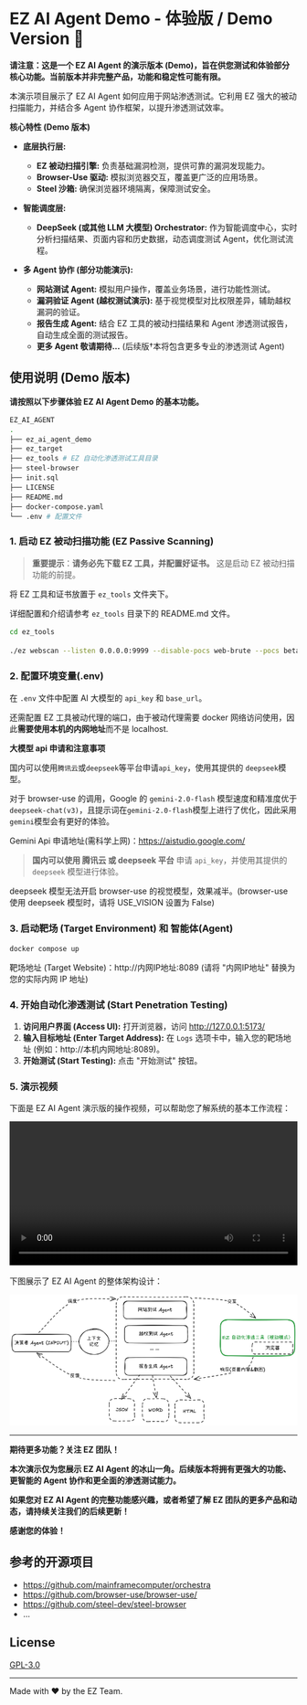 
# EZ AI Agent Demo - 体验版 / Demo Version 🚀

**请注意：这是一个 EZ AI Agent 的演示版本 (Demo)，旨在供您测试和体验部分核心功能。当前版本并非完整产品，功能和稳定性可能有限。**

本演示项目展示了 EZ AI Agent 如何应用于网站渗透测试。它利用 EZ 强大的被动扫描能力，并结合多 Agent 协作框架，以提升渗透测试效率。

**核心特性 (Demo 版本)**

* **底层执行层:**
    *  **EZ 被动扫描引擎:**  负责基础漏洞检测，提供可靠的漏洞发现能力。
    *  **Browser-Use 驱动:**  模拟浏览器交互，覆盖更广泛的应用场景。
    *  **Steel 沙箱:**  确保浏览器环境隔离，保障测试安全。

* **智能调度层:**
    *  **DeepSeek (或其他 LLM 大模型) Orchestrator:**  作为智能调度中心，实时分析扫描结果、页面内容和历史数据，动态调度测试 Agent，优化测试流程。

* **多 Agent 协作 (部分功能演示):**
    *  **网站测试 Agent:**  模拟用户操作，覆盖业务场景，进行功能性测试。
    *  **漏洞验证 Agent (越权测试演示):** 基于视觉模型对比权限差异，辅助越权漏洞的验证。
    *  **报告生成 Agent:**  结合 EZ 工具的被动扫描结果和 Agent 渗透测试报告，自动生成全面的测试报告。
    *  **更多 Agent 敬请期待...**  (后续版†本将包含更多专业的渗透测试 Agent)

## 使用说明 (Demo 版本)

**请按照以下步骤体验 EZ AI Agent Demo 的基本功能。**

```bash
EZ_AI_AGENT
.
├── ez_ai_agent_demo
├── ez_target
├── ez_tools # EZ 自动化渗透测试工具目录
├── steel-browser
├── init.sql
├── LICENSE
├── README.md
├── docker-compose.yaml
└── .env # 配置文件

```

### 1. 启动 EZ 被动扫描功能 (EZ Passive Scanning) 

>  **重要提示**：**请务必先下载 EZ 工具，并配置好证书。**  这是启动 EZ 被动扫描功能的前提。

将 EZ 工具和证书放置于 `ez_tools` 文件夹下。

详细配置和介绍请参考 `ez_tools` 目录下的 README.md 文件。

```bash
cd ez_tools

./ez webscan --listen 0.0.0.0:9999 --disable-pocs web-brute --pocs beta-common-fileupload,php-path-disclosure,sqldet,beta-sqldet,php-realpath-leak
```



### 2.  配置环境变量(.env)

在 `.env` 文件中配置 AI 大模型的 `api_key` 和 `base_url`。

还需配置 EZ 工具被动代理的端口，由于被动代理需要 docker 网络访问使用，因此**需要使用本机的内网地址**而不是 localhost.

**大模型 api 申请和注意事项**

国内可以使用`腾讯云`或`deepseek`等平台申请`api_key`，使用其提供的 `deepseek`模型。

对于 browser-use 的调用，Google 的 `gemini-2.0-flash` 模型速度和精准度优于`deepseek-chat(v3)`，且提示词在`gemini-2.0-flash`模型上进行了优化，因此采用`gemini`模型会有更好的体验。

Gemini Api 申请地址(需科学上网)：https://aistudio.google.com/

> **国内可以使用 腾讯云 或 deepseek 平台** 申请 `api_key`，并使用其提供的 `deepseek` 模型进行体验。

deepseek 模型无法开启 browser-use 的视觉模型，效果减半。(browser-use 使用 deepseek 模型时，请将 USE_VISION 设置为 False)



### 3. 启动靶场 (Target Environment) 和 智能体(Agent)

```bash
docker compose up
```
靶场地址 (Target Website)：http://内网IP地址:8089  (请将 "内网IP地址" 替换为您的实际内网 IP 地址)



### 4. 开始自动化渗透测试 (Start Penetration Testing)

1.  **访问用户界面 (Access UI):**  打开浏览器，访问 http://127.0.0.1:5173/
2.  **输入目标地址 (Enter Target Address):**  在 `Logs` 选项卡中，输入您的靶场地址 (例如：http://本机内网地址:8089)。
3.  **开始测试 (Start Testing):**  点击 "开始测试" 按钮。

### 5. 演示视频

下面是 EZ AI Agent 演示版的操作视频，可以帮助您了解系统的基本工作流程：

<video src="pic/demo.mov" width="100%" controls></video>

下图展示了 EZ AI Agent 的整体架构设计：

![EZ AI Agent 架构图](pic/architecture.png)

---

**期待更多功能？关注 EZ 团队！**

**本次演示仅为您展示 EZ AI Agent 的冰山一角。后续版本将拥有更强大的功能、更智能的 Agent 协作和更全面的渗透测试能力。**

**如果您对 EZ AI Agent 的完整功能感兴趣，或者希望了解 EZ 团队的更多产品和动态，请持续关注我们的后续更新！**

**感谢您的体验！**

## 参考的开源项目
- https://github.com/mainframecomputer/orchestra
- https://github.com/browser-use/browser-use/
- https://github.com/steel-dev/steel-browser
- ...


## License
[ GPL-3.0](./LICENSE)

---

Made with ❤️ by the EZ Team.